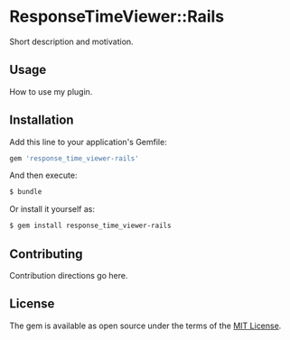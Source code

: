 # ResponseTimeViewer::Rails
Short description and motivation.

## Usage
How to use my plugin.

## Installation
Add this line to your application's Gemfile:

```ruby
gem 'response_time_viewer-rails'
```

And then execute:
```bash
$ bundle
```

Or install it yourself as:
```bash
$ gem install response_time_viewer-rails
```

## Contributing
Contribution directions go here.

## License
The gem is available as open source under the terms of the [MIT License](http://opensource.org/licenses/MIT).
